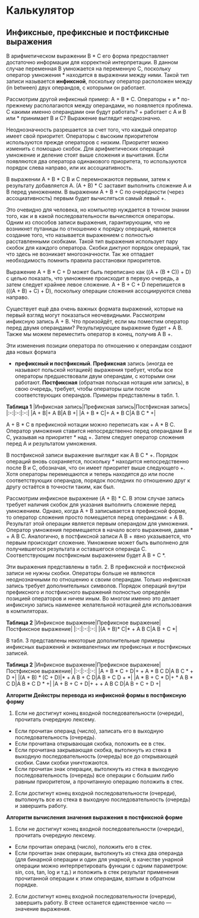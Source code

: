 # Калькулятор
## Инфиксные, префиксные и постфиксные выражения

В арифметическом выражении B * C его форма предоставляет достаточно информации для
корректной интерпретации. В данном случае переменная B умножается на переменную C,
поскольку оператор умножения * находится в выражении между ними. Такой тип записи
называется **инфиксной**, поскольку оператор расположен между (in between) двух
операндов, с которыми он работает.

Рассмотрим другой инфиксный пример: A + B * C. Операторы + и * по-прежнему
располагаются между операндами, но появляется проблема. С какими именно операндами
они будут работать? + работает с A и B или * принимает B и C? Выражение выглядит
неоднозначно.

Неоднозначность разрешается за счет того, что каждый оператор имеет свой приоритет.
Операторы с высоким приоритетом используются прежде операторов с низким. Приоритет
можно изменить с помощью скобок. Для арифметических операций умножение и деление
стоят выше сложения и вычитания. Если появляются два оператора одинакового
приоритета, то используются порядок слева направо, или их ассоциативность.

В выражении A + B * C B и C перемножаются первыми, затем к результату добавляется
A. (A + B) * C заставит выполнить сложение A и B перед умножением. В выражении A +
B + C по очерёдности (через ассоциативность) первым будет вычисляться самый левый +.

Это очевидно для человека, но  компьютер нуждается в точном знании того, как и в
какой последовательности вычисляются операторы. Одним из способов записи выражения,
гарантирующим, что не возникнет путаницы по отношению к порядку операций, является
создание того, что называется выражением с полностью расставленными скобками. Такой
тип выражения использует пару скобок для каждого оператора. Скобки диктуют порядок
операций, так что здесь не возникает многозначности. Так же отпадает необходимость
помнить правила расстановки приоритетов.

Выражение A + B * C + D может быть переписано как ((A + (B * C)) + D) с целью
показать, что умножение происходит в первую очередь, а затем следует крайнее левое
сложение. A + B + C + D перепишется в (((A + B) + C) + D), поскольку операции
сложения ассоциируются слева направо.

Существует ещё два очень важных формата выражений, которые на первый взгляд могут
показаться неочевидными. Рассмотрим инфиксную запись A + B. Что произойдёт, если мы 
поместим оператор перед двумя операндами? Результирующее выражение будет + A B.
Также мы можем переместить оператор в конец, получив A B +.

Эти изменения позиции оператора по отношению к операндам создают два новых формата
- **префиксный и постфиксный**. **Префиксная** запись (иногда ее называют польской
нотацией) выражения требует, чтобы все операторы предшествовали двум операндам, с
которыми они работают. **Постфиксная** (обратная польская нотация или запись), в свою очередь, требует, чтобы операторы шли после соответствующих операндов. Примеры представлены в табл. 1.

**Таблица 1**
|Инфиксная запись|Префиксная запись|Постфиксная запись|
|:-:|:-:|:-:|
|A + B|+ A B|A B +|
|A + B \* C|+ A \* B C|A B C \* +|

A + B * C в префиксной нотации можно переписать как + A * B C. Оператор умножения
ставится непосредственно перед операндами B и C, указывая на приоритет * над +.
Затем следует оператор сложения перед A и результатом умножения.

В постфиксной записи выражение выглядит как A B C * +. Порядок операций вновь
сохраняется, поскольку * находится непосредственно после B и C, обозначая, что он
имеет приоритет выше следующего +. Хотя операторы перемещаются и теперь находятся
до или после соответствующих операндов, порядок последних по отношению друг к другу
остаётся в точности таким, как был.


Рассмотрим инфиксное выражение (A + B) * C. В этом случае запись требует наличия
скобок для указания выполнить сложение перед умножением. Однако, когда A + B
записывается в префиксной форме, то оператор сложения просто помещается перед
операндами: + A B. Результат этой операции является первым операндом для умножения.
Оператор умножения перемещается в начало всего выражения, давая * + A B C.
Аналогично, в постфиксной записи A B + явно указывается, что первым происходит
сложение. Умножение может быть выполнено для получившегося результата и оставшегося
операнда C. Соответствующим постфиксным выражением будет A B + C *.

Эти выражения представлены в табл. 2. В префиксной и постфиксной записи не нужны
скобки. Операторы больше не являются неоднозначными по отношению к своим операндам.
Только инфиксная запись требует дополнительных символов. Порядок операций внутри
префиксного и постфиксного выражений полностью определён позицией операторов и
ничем иным. Во многом именно это делает инфиксную запись наименее желательной
нотацией для использования в компиляторах.

**Таблица 2**
|Инфиксное выражение|Префиксное выражение|Постфиксное выражение|
|:-:|:-:|:-:|
|(A + B)\* C|\* + A B C|A B + C \*|

В табл. 3 представлены некоторые дополнительные примеры инфиксных выражений и
эквивалентных им префиксных и постфиксных записей. 

**Таблица 2**
|Инфиксное выражение|Префиксное выражение|Постфиксное выражение|
|:-:|:-:|:-:|
|A + B \* C + D|+ + A \* B C D|A B C \* + D +|
|(A + B) \* (C + D)|\* + A B + C D|A B + C D + \*|
|A \* B + C \* D|+ \* A B \* C D|A B \* C D \* +|
|A + B + C + D|+ + + A B C D|A B + C + D +|

**Алгоритм Дейкстры перевода из инфиксной формы в постфиксную форму**
1. Если не достигнут конец входной последовательности (очереди), прочитать очередную
лексему. 
* Если прочитан операнд (число), записать его в выходную последовательность (очередь). 
* Если прочитана открывающая скобка, положить ее в стек. 
* Если прочитана закрывающая скобка, вытолкнуть из стека в выходную последовательность (очередь) все до открывающей скобки. Сами скобки уничтожаются. 
* Если прочитан знак операции, вытолкнуть из стека в выходную последовательность (очередь) все операции с большим либо равным приоритетом, а прочитанную операцию положить в стек. 
2. Если достигнут конец входной последовательности (очереди), вытолкнуть все из стека в выходную последовательность (очередь) и завершить работу.

**Алгоритм вычисления значения выражения в постфиксной форме**
1. Если не достигнут конец входной последовательности (очереди), прочитать очередную лексему. 
* Если прочитан операнд (число), положить его в стек. 
* Если прочитан знак операции, вытолкнуть из стека два операнда (для бинарной операции и один для унарной, в качестве унарной операции можно интерпретировать функции с одним параметром: sin, cos, tan, log и т.д.) и положить в стек результат применения прочитанной операции к этим операндам, взятым в обратном порядке. 
2. Если достигнут конец входной последовательности (очереди), завершить работу. В стеке останется единственное число — значение выражения.
